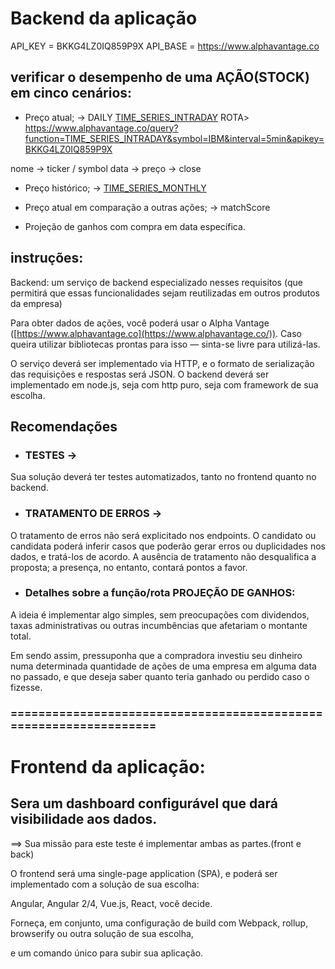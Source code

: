 # Backend da aplicação

API_KEY = BKKG4LZ0IQ859P9X
API_BASE = https://www.alphavantage.co

## verificar o desempenho de uma AÇÃO(STOCK) em cinco cenários:

- Preço atual; → DAILY [TIME_SERIES_INTRADAY](https://www.alphavantage.co/documentation/#daily)
ROTA> https://www.alphavantage.co/query?function=TIME_SERIES_INTRADAY&symbol=IBM&interval=5min&apikey=BKKG4LZ0IQ859P9X

nome -> ticker / symbol
data -> 
preço -> close

- Preço histórico; → [TIME_SERIES_MONTHLY](https://www.alphavantage.co/documentation/#monthly)

- Preço atual em comparação a outras ações; → matchScore

- Projeção de ganhos com compra em data específica.


## instruções:

Backend: um serviço de backend especializado nesses requisitos
(que permitirá que essas funcionalidades 
sejam reutilizadas em outros produtos da empresa)

Para obter dados de ações, você poderá usar o 
Alpha Vantage ([https://www.alphavantage.co](https://www.alphavantage.co/)).
Caso queira utilizar bibliotecas prontas para isso — sinta-se livre para utilizá-las.

O serviço deverá ser implementado via HTTP, 
e o formato de serialização das requisições e respostas será JSON.
O backend deverá ser implementado em node.js, 
seja com http puro, seja com framework de sua escolha.

## Recomendações

- ### TESTES -> 
Sua solução deverá ter testes automatizados, 
tanto no frontend quanto no backend.

- ### TRATAMENTO DE ERROS -> 
O tratamento de erros não será explicitado nos endpoints.
O candidato ou candidata poderá inferir casos que poderão gerar erros 
ou duplicidades nos dados, e tratá-los de acordo.
A ausência de tratamento não desqualifica a proposta; 
a presença, no entanto, contará pontos a favor.

- ### Detalhes sobre a função/rota PROJEÇÃO DE GANHOS:
A ideia é implementar algo simples, sem preocupações com dividendos, 
taxas administrativas ou outras incumbências que afetariam o montante total. 

Em sendo assim, pressuponha que a compradora investiu seu dinheiro 
numa determinada quantidade de ações de uma empresa em alguma data no passado, 
e que deseja saber quanto teria ganhado ou perdido caso o fizesse.



### ================================================================== ###


# Frontend da aplicação: 

## Sera um dashboard configurável que dará visibilidade aos dados.

==> Sua missão para este teste é implementar ambas as partes.(front e back)

O frontend será uma single-page application (SPA), 
e poderá ser implementado com a solução de sua escolha:

Angular, Angular 2/4, Vue.js, React, você decide.

Forneça, em conjunto, uma configuração de build com Webpack, rollup, browserify
ou outra solução de sua escolha, 

e um comando único para subir sua aplicação.
